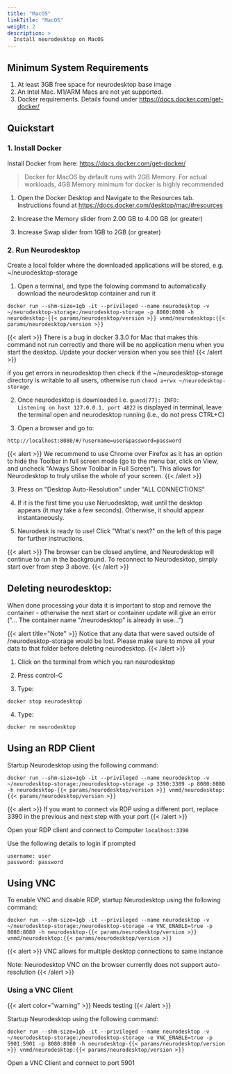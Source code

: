 ```yaml
---
title: "MacOS"
linkTitle: "MacOS"
weight: 2
description: >
  Install neurodesktop on MacOS
---
```


## Minimum System Requirements
1. At least 3GB free space for neurodesktop base image
2. An Intel Mac. M1/ARM Macs are not yet supported.
3. Docker requirements. Details found under https://docs.docker.com/get-docker/

## Quickstart
### 1. Install Docker
Install Docker from here: https://docs.docker.com/get-docker/ 

> Docker for MacOS by default runs with 2GB Memory. For actual workloads, 4GB Memory minimum for docker is highly recommended

1. Open the Docker Desktop and Navigate to the Resources tab. Instructions found at https://docs.docker.com/desktop/mac/#resources

2. Increase the Memory slider from 2.00 GB to 4.00 GB (or greater)
3. Increase Swap slider from 1GB to 2GB (or greater)

### 2. Run Neurodesktop
Create a local folder where the downloaded applications will be stored, e.g. ~/neurodesktop-storage 

1. Open a terminal, and type the folowing command to automatically download the neurodesktop container and run it

```shell
docker run --shm-size=1gb -it --privileged --name neurodesktop -v ~/neurodesktop-storage:/neurodesktop-storage -p 8080:8080 -h neurodesktop-{{< params/neurodesktop/version >}} vnmd/neurodesktop:{{< params/neurodesktop/version >}}
```
<!-- neurodesktop version found in neurodesk.github.io/data/neurodesktop.toml -->

{{< alert >}}
There is a bug in docker 3.3.0 for Mac that makes this command not run correctly and there will be no application menu when you start the desktop. Update your docker version when you see this!
{{< /alert >}}

if you get errors in neurodesktop then check if the ~/neurodesktop-storage directory is writable to all users, otherwise run `chmod a+rwx ~/neurodesktop-storage`

2. Once neurodesktop is downloaded i.e. `guacd[77]: INFO:        Listening on host 127.0.0.1, port 4822` is displayed in terminal, leave the terminal open and neurodesktop running (i.e., do not press CTRL+C)

3. Open a browser and go to:
```
http://localhost:8080/#/?username=user&password=password
```
{{< alert >}}
We recommend to use Chrome over Firefox as it has an option to hide the Toolbar in full screen mode (go to the menu bar, click on View, and uncheck "Always Show Toolbar in Full Screen"). This allows for Neurodesktop to truly utilise the whole of your screen.
{{< /alert >}}

3. Press on "Desktop Auto-Resolution" under "ALL CONNECTIONS"

4. If it is the first time you use Neruodesktop, wait until the desktop appears (it may take a few seconds). Otherwise, it should appear instantaneously.

5. Neurodesk is ready to use! Click "What's next?" on the left of this page for further instructions.     

{{< alert >}}
The browser can be closed anytime, and Neurodesktop will continue to run in the background. To reconnect to Neurodesktop, simply start over from step 3 above.
{{< /alert >}}

 
## Deleting neurodesktop:
When done processing your data it is important to stop and remove the container - otherwise the next start or container update will give an error ("... The container name "/neurodesktop" is already in use...")

{{< alert title="Note" >}}
Notice that any data that were saved outside of /neurodesktop-storage would be lost. Please make sure to move all your data to that folder before deleting neurodesktop.
{{< /alert >}}

1. Click on the terminal from which you ran neurodesktop

2. Press control-C

3. Type:
```
docker stop neurodesktop
```
4. Type:
```
docker rm neurodesktop
```

## Using an RDP Client
Startup Neurodesktop using the following command:

```shell
docker run --shm-size=1gb -it --privileged --name neurodesktop -v ~/neurodesktop-storage:/neurodesktop-storage -p 3390:3389 -p 8080:8080 -h neurodesktop-{{< params/neurodesktop/version >}} vnmd/neurodesktop:{{< params/neurodesktop/version >}}
```
{{< alert >}}
If you want to connect via RDP using a different port, replace 3390 in the previous and next step with your port
{{< /alert >}}

Open your RDP client and connect to Computer `localhost:3390`

Use the following details to login if prompted
```
username: user
password: password
```
## Using VNC

To enable VNC and disable RDP, startup Neurodesktop using the following command:

```shell
docker run --shm-size=1gb -it --privileged --name neurodesktop -v ~/neurodesktop-storage:/neurodesktop-storage -e VNC_ENABLE=true -p 8080:8080 -h neurodesktop-{{< params/neurodesktop/version >}} vnmd/neurodesktop:{{< params/neurodesktop/version >}}
```

{{< alert >}}
VNC allows for multiple desktop connections to same instance

Note: Neurodesktop VNC on the browser currently does not support auto-resolution 
{{< /alert >}}

### Using a VNC Client

{{< alert color="warning" >}}
Needs testing
{{< /alert >}}

Startup Neurodesktop using the following command:

```shell
docker run --shm-size=1gb -it --privileged --name neurodesktop -v ~/neurodesktop-storage:/neurodesktop-storage -e VNC_ENABLE=true -p 5901:5901 -p 8080:8080 -h neurodesktop-{{< params/neurodesktop/version >}} vnmd/neurodesktop:{{< params/neurodesktop/version >}}
```

Open a VNC Client and connect to port 5901
